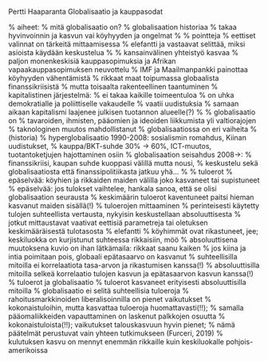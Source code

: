 
Pertti Haaparanta
Globalisaatio ja kauppasodat

% aiheet:
%  mitä globalisaatio on?
%  globalisaation historiaa
%  takaa hyvinvoinnin ja kasvun vai köyhyyden ja ongelmat
%
% pointteja
%  eettiset valinnat on tärkeitä mittaamisessa
%  elefantti ja vastaavat selittää, miksi asioista käydään keskustelua
%
% kansainvälinen yhteistyö kasvaa
%  paljon monenkeskisiä kauppasopimuksia ja Afrikan vapaakauppasopimuksen neuvottelu
% IMF ja Maailmanpankki painottaa köyhyyden vähentämistä
% rikkaat maat toipumassa globaalista finanssikriisistä
%  mutta toisaalta rakenteellinen taantuminen
% kapitalistinen järjestelmä:
%  ei takaa kaikille toimeentuloa
%  on uhka demokratialle ja poliittiselle vakaudelle
%  vaatii uudistuksia
%  samaan aikaan kapitalismi laajenee julkisen tuotannon alueelle(?)
%
% globalisaatio on
%  tavaroiden, ihmisten, pääomien ja ideoiden liikkumista yli valtiorajojen
%  taknologinen muutos mahdollistanut
%  globalisaatiossa on eri vaiheita
%   (historia)
%   hyperglobalisaatio 1990-2008: sosialismin romahdus, Kiinan uudistukset,
%    kauppa/BKT-suhde 30% -> 60%, ICT-muutos, tuotantoketjujen hajottaminen osiin
%   globalisaation seisahdus 2008->:
%    finanssikriisi, kaupan suhde kuoppasi välillä mutta nousi,
%    keskustelu sekä globalisaatiosta että finanssipolitiikasta jatkuu yhä...
%
% tuloerot
%  epäselvää: köyhien ja rikkaiden maiden välilla joko kasvaneet tai supistuneet
%  epäselvää: jos tulokset vaihtelee, hankala sanoa, että se olisi globalisaation seurausta
%  keskimäärin tuloerot kaventuneet paitsi hieman kasvanut maiden sisällä(!)
% tuloerojen mittaaminen
%  perinteisesti käytetty tulojen suhteellista vertausta, nykyisin keskustellaan absoluuttisesta
%  jotkut mittaustavat vaativat eettisiä parametreja tai oletuksen keskimääräisestä tulotasosta
% elefantti
%  köyhimmät ovat rikastuneet, jee; keskiluokka on kurjistunut suhteessa rikkaisiin, möö
%  absoluuttisena muutoksena kuvio on ihan lätkämaila: rikkaat saanu kaiken
%  jos kiina ja intia poimitaan pois, globaali epätasaarvo on kasvanut
%  suhteellisilla mitoilla ei korrelaatiota tasa-arvon ja rikastumisen kanssa(!)
%  absoluuttisilla mitoilla selkeä korrelaatio tulojen kasvun ja epätasaarvon kasvun kanssa(!)
% tuloerot ja globalisaatio
%  tuloerot kasvaneet erityisesti absoluuttisilla mitoilla
%  globalisaatio ei selitä suhteellisia tuloeroja
%  rahoitusmarkkinoiden liberalisoinnilla on pienet vaikutukset
%    kokonaistuloihin, mutta kasvattaa tuloeroja huomattavasti(!!);
%    samalla pääomaliikkeiden vapauttaminen on laskenut palkkojen osuutta
%    kokonaistuloista(!!); vaikutukset talouskasvuun hyvin pienet;
%    nämä päätelmät perustuvat vain yhteen tutkimukseen (Furceri, 2019)
%  kulutuksen kasvu on mennyt enemmän rikkaille kuin keskiluokalle pohjois-amerikoissa
